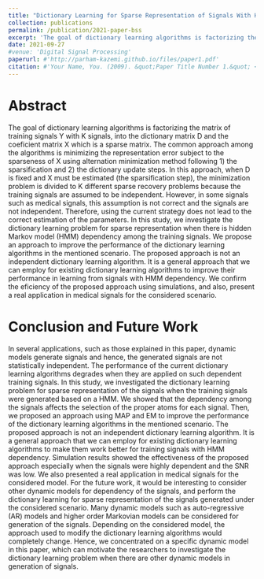 ```yaml
---
title: "Dictionary Learning for Sparse Representation of Signals With Hidden Markov Model Dependency"
collection: publications
permalink: /publication/2021-paper-bss
excerpt: 'The goal of dictionary learning algorithms is factorizing the matrix of training signals Y with K signals, into the dictionary matrix D and the coeficient matrix X which is a sparse matrix.'
date: 2021-09-27
#venue: 'Digital Signal Processing'
paperurl: #'http://parham-kazemi.github.io/files/paper1.pdf'
citation: #'Your Name, You. (2009). &quot;Paper Title Number 1.&quot; <i>Journal 1</i>. 1(1).'
---
```

Abstract
=====
The goal of dictionary learning algorithms is factorizing the matrix of training
signals Y with K signals, into the dictionary matrix D and the coeficient
matrix X which is a sparse matrix. The common approach among the algorithms
is minimizing the representation error subject to the sparseness of X
using alternation minimization method following 1) the sparsification and 2)
the dictionary update steps. In this approach, when D is fixed and X must be
estimated (the sparsification step), the minimization problem is divided to K
different sparse recovery problems because the training signals are assumed to be
independent. However, in some signals such as medical signals, this assumption
is not correct and the signals are not independent. Therefore, using the current
strategy does not lead to the correct estimation of the parameters. In this
study, we investigate the dictionary learning problem for sparse representation
when there is hidden Markov model (HMM) dependency among the training
signals. We propose an approach to improve the performance of the dictionary
learning algorithms in the mentioned scenario. The proposed approach is not an
independent dictionary learning algorithm. It is a general approach that we can
employ for existing dictionary learning algorithms to improve their performance
in learning from signals with HMM dependency. We confirm the eficiency of
the proposed approach using simulations, and also, present a real application in
medical signals for the considered scenario.

Conclusion and Future Work
=====
In several applications, such as those explained in this paper, dynamic models
generate signals and hence, the generated signals are not statistically independent.
The performance of the current dictionary learning algorithms degrades
when they are applied on such dependent training signals. In this study,
we investigated the dictionary learning problem for sparse representation of the
signals when the training signals were generated based on a HMM. We showed
that the dependency among the signals affects the selection of the proper atoms
for each signal. Then, we proposed an approach using MAP and EM to improve
the performance of the dictionary learning algorithms in the mentioned
scenario. The proposed approach is not an independent dictionary learning algorithm.
It is a general approach that we can employ for existing dictionary
learning algorithms to make them work better for training signals with HMM
dependency. Simulation results showed the effectiveness of the proposed approach
especially when the signals were highly dependent and the SNR was
low. We also presented a real application in medical signals for the considered
model. For the future work, it would be interesting to consider other dynamic
models for dependency of the signals, and perform the dictionary learning for
sparse representation of the signals generated under the considered scenario.
Many dynamic models such as auto-regressive (AR) models and higher order
Markovian models can be considered for generation of the signals. Depending
on the considered model, the approach used to modify the dictionary learning
algorithms would completely change. Hence, we concentrated on a specific dynamic
model in this paper, which can motivate the researchers to investigate the
dictionary learning problem when there are other dynamic models in generation
of signals.



<!---

[Download paper here](http://parham-kazemi.github.io/files/paper1.pdf)

Recommended citation: Your Name, You. (2009). "Paper Title Number 1." <i>Journal 1</i>. 1(1).
--->
